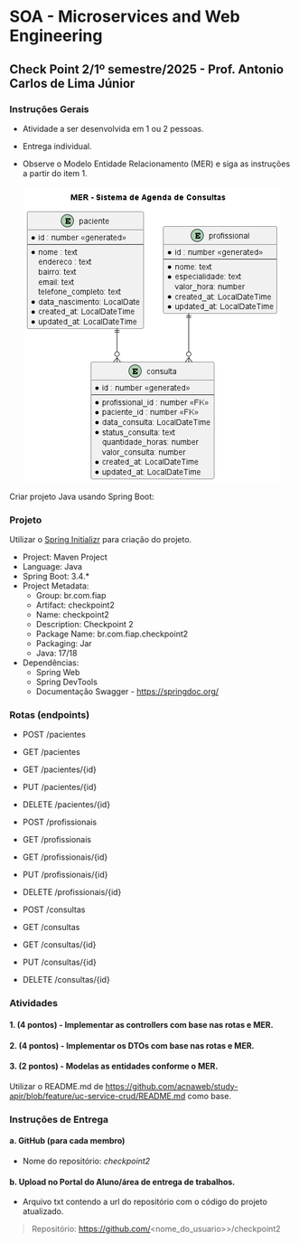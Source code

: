 # SOA - Microservices and Web Engineering  

## Check Point 2/1º semestre/2025 - Prof. Antonio Carlos de Lima Júnior  

### Instruções Gerais

- Atividade a ser desenvolvida em 1 ou 2 pessoas.
- Entrega individual.
- Observe o Modelo Entidade Relacionamento (MER) e siga as instruções a partir do item 1.

   ![](/out/docs/3si/checkpoint2-sem1/mer/diagram.png)

Criar projeto Java usando Spring Boot:  

### Projeto 

Utilizar o [Spring Initializr](https://start.spring.io/) para criação do projeto.

- Project: Maven Project  
- Language: Java  
- Spring Boot: 3.4.*  
- Project Metadata:  
  - Group: br.com.fiap  
  - Artifact: checkpoint2  
  - Name: checkpoint2  
  - Description: Checkpoint 2  
  - Package Name: br.com.fiap.checkpoint2  
  - Packaging: Jar  
  - Java: 17/18  
- Dependências:  
  - Spring Web  
  - Spring DevTools  
  - Documentação Swagger - https://springdoc.org/ 

### Rotas (endpoints)

   * POST /pacientes
   * GET /pacientes
   * GET /pacientes/{id}
   * PUT /pacientes/{id}
   * DELETE /pacientes/{id}

   * POST /profissionais
   * GET /profissionais
   * GET /profissionais/{id}
   * PUT /profissionais/{id}
   * DELETE /profissionais/{id}   

   * POST /consultas
   * GET /consultas
   * GET /consultas/{id}
   * PUT /consultas/{id}
   * DELETE /consultas/{id} 
  
### Atividades 

#### 1. (4 pontos) - Implementar as controllers com base nas rotas e MER.

#### 2. (4 pontos) - Implementar os DTOs com base nas rotas e MER.

#### 3. (2 pontos) - Modelas as entidades conforme o MER.

Utilizar o README.md de https://github.com/acnaweb/study-apir/blob/feature/uc-service-crud/README.md como base.

### Instruções de Entrega  

#### a. GitHub (para cada membro)  

   - Nome do repositório: *checkpoint2*

#### b. Upload no Portal do Aluno/área de entrega de trabalhos.

   - Arquivo txt contendo a url do repositório com o código do projeto atualizado.

> Repositório: https://github.com/<nome_do_usuario>>/checkpoint2  
